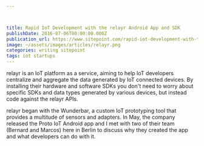 ```yaml
---



title: Rapid IoT Development with the relayr Android App and SDK
publishDate: 2016-07-06T00:00:00.000Z
publication_url: https://www.sitepoint.com/rapid-iot-development-with-the-relayr-android-app-and-sdk/
image: ~/assets/images/articles/relayr.png
categories: writing sitepoint
tags: iot startups
---
```


relayr is an IoT platform as a service, aiming to help IoT developers centralize and aggregate the data generated by IoT connected devices. By installing their hardware and software SDKs you don't need to worry about specific SDKs and data types generated by various devices, but instead code against the relayr APIs.

relayr began with the Wunderbar, a custom IoT prototyping tool that provides a multitude of sensors and adapters. In May, the company released the Proto IoT Android app and I met with two of their team (Bernard and Marcos) here in Berlin to discuss why they created the app and what developers can do with it.

